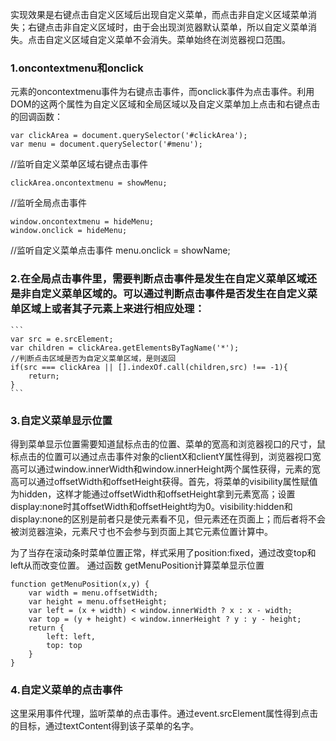 实现效果是右键点击自定义区域后出现自定义菜单，而点击非自定义区域菜单消失；右键点击非自定义区域时，由于会出现浏览器默认菜单，所以自定义菜单消失。点击自定义区域自定义菜单不会消失。菜单始终在浏览器视口范围。
### 1.oncontextmenu和onclick
元素的oncontextmenu事件为右键点击事件，而onclick事件为点击事件。利用DOM的这两个属性为自定义区域和全局区域以及自定义菜单加上点击和右键点击的回调函数：
```
var clickArea = document.querySelector('#clickArea');
var menu = document.querySelector('#menu');
```
//监听自定义菜单区域右键点击事件
```
clickArea.oncontextmenu = showMenu;
```
//监听全局点击事件
```
window.oncontextmenu = hideMenu;
window.onclick = hideMenu;
```
//监听自定义菜单点击事件
menu.onclick = showName;
### 2.在全局点击事件里，需要判断点击事件是发生在自定义菜单区域还是非自定义菜单区域的。可以通过判断点击事件是否发生在自定义菜单区域上或者其子元素上来进行相应处理：
	```
	var src = e.srcElement;
	var children = clickArea.getElementsByTagName('*');
	//判断点击区域是否为自定义菜单区域，是则返回
	if(src === clickArea || [].indexOf.call(children,src) !== -1){
		return;
	}
	```
### 3.自定义菜单显示位置
得到菜单显示位置需要知道鼠标点击的位置、菜单的宽高和浏览器视口的尺寸，鼠标点击的位置可以通过点击事件对象的clientX和clientY属性得到，浏览器视口宽高可以通过window.innerWidth和window.innerHeight两个属性获得，元素的宽高可以通过offsetWidth和offsetHeight获得。首先，将菜单的visibility属性赋值为hidden，这样才能通过offsetWidth和offsetHeight拿到元素宽高；设置display:none时其offsetWidth和offsetHeight均为0。visibility:hidden和display:none的区别是前者只是使元素看不见，但元素还在页面上；而后者将不会被浏览器渲染，元素尺寸也不会参与到页面上其它元素位置计算中。

为了当存在滚动条时菜单位置正常，样式采用了position:fixed，通过改变top和left从而改变位置。
通过函数 getMenuPosition计算菜单显示位置
```
function getMenuPosition(x,y) {
	var width = menu.offsetWidth;
	var height = menu.offsetHeight;
	var left = (x + width) < window.innerWidth ? x : x - width;
	var top = (y + height) < window.innerHeight ? y : y - height;
	return {
		left: left,
		top: top
	}
}
```
### 4.自定义菜单的点击事件
这里采用事件代理，监听菜单的点击事件。通过event.srcElement属性得到点击的目标，通过textContent得到该子菜单的名字。